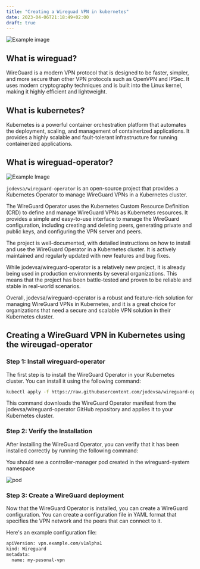 ```yaml
---
title: "Creating a Wireguad VPN in kubernetes"
date: 2023-04-06T21:18:49+02:00
draft: true
---
```


![Example image](/static/img/intro.png)


## What is wireguad?

WireGuard is a modern VPN protocol that is designed to be faster, simpler, and more secure than other VPN protocols such as OpenVPN and IPSec. It uses modern cryptography techniques and is built into the Linux kernel, making it highly efficient and lightweight.



## What is kubernetes?

Kubernetes is a powerful container orchestration platform that automates the deployment, scaling, and management of containerized applications. It provides a highly scalable and fault-tolerant infrastructure for running containerized applications.


## What is wireguad-operator?

![Example Image](/static/img/wireguad-operator-repo-screenshot.png)

`jodevsa/wireguard-operator` is an open-source project that provides a Kubernetes Operator to manage WireGuard VPNs in a Kubernetes cluster. 

The WireGuard Operator uses the Kubernetes Custom Resource Definition (CRD) to define and manage WireGuard VPNs as Kubernetes resources. It provides a simple and easy-to-use interface to manage the WireGuard configuration, including creating and deleting peers, generating private and public keys, and configuring the VPN server and peers.

The project is well-documented, with detailed instructions on how to install and use the WireGuard Operator in a Kubernetes cluster. It is actively maintained and regularly updated with new features and bug fixes.

While jodevsa/wireguard-operator is a relatively new project, it is already being used in production environments by several organizations. This means that the project has been battle-tested and proven to be reliable and stable in real-world scenarios.

Overall, jodevsa/wireguard-operator is a robust and feature-rich solution for managing WireGuard VPNs in Kubernetes, and it is a great choice for organizations that need a secure and scalable VPN solution in their Kubernetes cluster.

## Creating a WireGuard VPN in Kubernetes using the wireugad-operator

### Step 1: Install wireguard-operator

The first step is to install the WireGuard Operator in your Kubernetes cluster. You can install it using the following command:


```bash
kubectl apply -f https://raw.githubusercontent.com/jodevsa/wireguard-operator/main/release.yaml
```

This command downloads the WireGuard Operator manifest from the jodevsa/wireguard-operator GitHub repository and applies it to your Kubernetes cluster.


### Step 2: Verify the Installation

After installing the WireGuard Operator, you can verify that it has been installed correctly by running the following command: 




You should see a controller-manager pod created in the wireguard-system namespace

![pod](/static/img/verify-wireguad-operato-installation.png)


### Step 3: Create a WireGuard deployment

Now that the WireGuard Operator is installed, you can create a WireGuard configuration. You can create a configuration file in YAML format that specifies the VPN network and the peers that can connect to it.

Here's an example configuration file:

```bash
apiVersion: vpn.example.com/v1alpha1
kind: Wireguard
metadata:
  name: my-pesonal-vpn
```